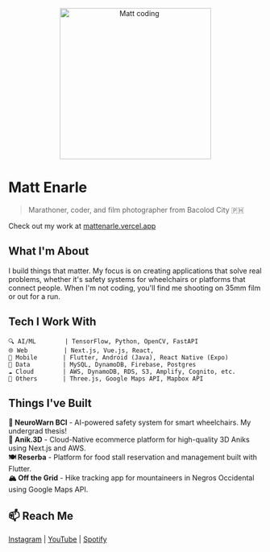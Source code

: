 <p align="center">
  <img src="https://media.giphy.com/media/10bHcDcPM925ry/giphy.gif" alt="Matt coding" width="300">
</p>

# Matt Enarle

> Marathoner, coder, and film photographer from Bacolod City 🇵🇭

Check out my work at [mattenarle.vercel.app](https://mattenarle.vercel.app)

## What I'm About

I build things that matter. My focus is on creating applications that solve real problems, whether it's safety systems for wheelchairs or platforms that connect people. When I'm not coding, you'll find me shooting on 35mm film or out for a run.

## Tech I Work With

```
🔍 AI/ML        | TensorFlow, Python, OpenCV, FastAPI
🌐 Web          | Next.js, Vue.js, React, 
📱 Mobile       | Flutter, Android (Java), React Native (Expo)
💾 Data         | MySQL, DynamoDB, Firebase, Postgres
☁️ Cloud        | AWS, DynamoDB, RDS, S3, Amplify, Cognito, etc.
🎨 Others       | Three.js, Google Maps API, Mapbox API
```

## Things I've Built

**🧠 NeuroWarn BCI** - AI-powered safety system for smart wheelchairs. My undergrad thesis!  
**🛒 Anik.3D** - Cloud-Native ecommerce platform for high-quality 3D Aniks using Next.js and AWS.  
**🍽️ Reserba** - Platform for food stall reservation and management built with Flutter.  
**🏔️ Off the Grid** - Hike tracking app for mountaineers in Negros Occidental using Google Maps API.  


## 📫 Reach Me

[Instagram](https://instagram.com/mattenarle) | [YouTube](https://www.youtube.com/channel/UCkafRzI7ANlbUvSruL0VKmA) | [Spotify](https://open.spotify.com/user/enarlem?si=eb7417a6e5b647a7)
